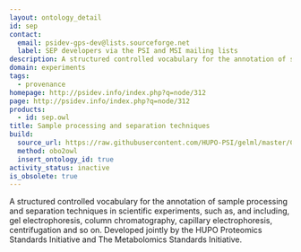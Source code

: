 ```yaml
---
layout: ontology_detail
id: sep
contact:
  email: psidev-gps-dev@lists.sourceforge.net
  label: SEP developers via the PSI and MSI mailing lists
description: A structured controlled vocabulary for the annotation of sample processing and separation techniques in scientific experiments.
domain: experiments
tags:
  - provenance
homepage: http://psidev.info/index.php?q=node/312
page: http://psidev.info/index.php?q=node/312
products:
  - id: sep.owl
title: Sample processing and separation techniques
build:
  source_url: https://raw.githubusercontent.com/HUPO-PSI/gelml/master/CV/sep.obo
  method: obo2owl
  insert_ontology_id: true
activity_status: inactive
is_obsolete: true
---
```


A structured controlled vocabulary for the annotation of sample processing and separation techniques in scientific experiments, such as, and including, gel electrophoresis, column chromatography, capillary electrophoresis, centrifugation and so on. Developed jointly by the HUPO Proteomics Standards Initiative and The Metabolomics Standards Initiative.
